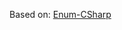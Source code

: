 Based on: [Enum-CSharp](https://github.com/dotnet/sdk/tree/main/template_feed/Microsoft.DotNet.Common.ItemTemplates/content/Enum-CSharp)